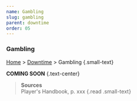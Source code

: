 ```yaml
---
name: Gambling
slug: gambling
parent: downtime
order: 05
---
```


### Gambling
[Home](home) > [Downtime](downtime) > Gambling {.small-text}

**COMING SOON** {.text-center}

> **Sources** <br/>
> Player's Handbook, p. xxx
{.read .small-text}
